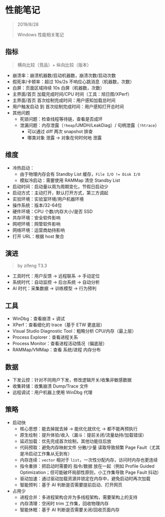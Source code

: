 ﻿# 性能笔记

> 2019/8/28
> 
> Windows 性能相关笔记

## 指标

> 横向比较（竞品）+ 纵向比较（版本）

- 崩溃率：崩溃机器数/启动机器数，崩溃次数/启动次数
- 假死率/卡顿率：超过 10s/2s 不响应心跳消息（机器数，次数）
- 白屏：页面区域持续 10s 白屏（机器数，次数）
- 主界面/首页 加载完成时间/CPU 时间（工具：旭日图/XPerf）
- 主界面/首页 首次绘制完成时间：用户感知加载总时间
- 用户触发启动 到 首次绘制完成时间：用户感知打开总时间
- 其他问题
  - 死锁问题：检查线程等待链，查看是否成环
  - 泄漏问题：内存泄露（`!heap`/UMDH/LeakDiag）/ 句柄泄露（`!htrace`）
    - 可以通过 diff 两次 snapshot 排查
    - 哪类对象 泄露 -> 对象在何时何地 泄露

## 维度

- 冷热启动：
  - 由于物理内存会有 Standby List 缓存，`File I/O != Disk I/O`
  - 模拟冷启动：需要使用 RAMMap 清空 Standby List
- 启动时间：启动量以周为周期变化，节假日启动少
- 启动方式：主动打开，默认打开方式，第三方调起
- 实验环境：实验室环境/用户机器环境
- 操作系统：版本/32-64位
- 硬件环境：CPU 个数/内存大小/是否 SSD
- 共存环境：安全软件影响
- 网吧环境：网管软件影响
- 网络环境：运营商劫持影响
- 打开 URL：根据 host 聚合

## 演进

> by zifeng T3.3

- 工具时代：用户反馈 -> 远程联系 -> 手动定位
- 系统时代：自动监控 -> 后台系统 -> 自动分析
- AI 时代：采集数据 -> 训练模型 -> 行为预判

## 工具

- WinDbg：查看崩溃 + 调试
- XPerf：查看细化的 trace（基于 ETW 更底层）
- Visual Studio Diagnostic Tool：粗略分析 CPU/内存（最上层）
- Process Explorer：查看进程关系
- Process Monitor：查看进程活动情况（偏底层）
- RAMMap/VMMap：查看 系统/进程 内存分布

## 数据

- 下发云控：针对不同用户下发，修改逻辑开关/收集非敏感数据
- 收集转储：收集崩溃 Dump/Trace 文件
- 远程调试：用户机器上使用 WinDbg 代理

## 策略

- 启动快
  - 核心思想：能去掉就去掉 -> 能优化就优化 -> 都不能再预执行
  - 原生绘制：提升体验/收入（漏斗：提前关闭/流量劫持/加载错误）
  - 延迟加载：优先完成首次绘制，其他功能往后放
  - 代码预取：避免内存映射文件 分散/少量 读取导致频繁 Page Fault（尤其是冷启动工作集从无到有）
  - 内存连续：`vector` 相对于 `list`，一次性分配内存，访问时内存也更连续
  - 指令重排：把启动时需要的 指令/数据 放在一起（例如 Profile Guided Optimization；但可能破坏局部性原则，小工作集导致 Page Fault 抖动）
  - 驱动加速：通过驱动加载资源并锁定在内存中，避免启动时再次加载
  - 智能预判：基于 AI 判断是否需要提前启动、打开网页
- 占用少
  - 进程合并：多进程架构合并为多线程架构，需要架构上的支持
  - 内存清理：空闲时 trim 工作集，回收物理内存
  - 智能休眠：基于 AI 判断是否需要关闭/回收页面内存
